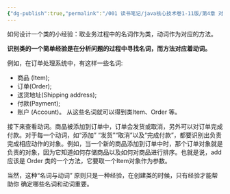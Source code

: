 ```yaml
---
{"dg-publish":true,"permalink":"/001 读书笔记/java核心技术卷1-11版/第4章 对象与类/4.1 面向对象程序设计概述/4.1.3 识别类/","dgPassFrontmatter":true,"created":"2024-05-06T16:06:50.508+08:00","updated":"2024-06-01T10:45:18.435+08:00"}
---
```


如何设计一个类的小经验：取业务过程中的名词作为类，动词作为对应的方法。

**识别类的一个简单经验是在分析问题的过程中寻找名词，而方法对应着动词。**

例如，在订单处理系统中，有这样一些名词:
- 商品 (Item);
- 订单(Order);
- 送货地址(Shipping address);
- 付款(Payment);
- 账户 (Account)。
从这些名词就可以得到类Item、Order 等。

接下来查看动词。商品被添加到订单中，订单会发货或取消，另外可以对订单完成付款。对于每一个动词，如“添加” “发货”“取消”以及“完成付款”，都要识别出负责完成相应动作的对象。例如，当一个新的商品添加到订单中时，那个订单对象就是负责的对象，因为它知道如何存储商品以及如何对商品进行排序。也就是说，add 应该是 Order 类的一个方法，它要取一个Item对象作为参数。

当然，这种“名词与动词” 原则只是一种经验，在创建类的时候，只有经验才能帮助你 确定哪些名词和动词重要。


